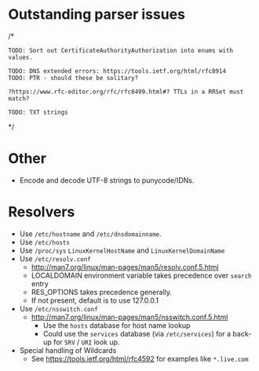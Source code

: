 
# Outstanding parser issues

/*
    
    

	TODO: Sort out CertificateAuthorityAuthorization into enums with values.
	
	TODO: DNS extended errors: https://tools.ietf.org/html/rfc8914
	TODO: PTR - should these be solitary?
	
	?https://www.rfc-editor.org/rfc/rfc8499.html#? TTLs in a RRSet must match?

    TODO: TXT strings

 */

# Other

* Encode and decode UTF-8 strings to punycode/IDNs.


# Resolvers

* Use `/etc/hostname` and `/etc/dnsdomainname`.
* Use `/etc/hosts`
* Use `/proc/sys` `LinuxKernelHostName` and `LinuxKernelDomainName`
* Use `/etc/resolv.conf`
    * <http://man7.org/linux/man-pages/man5/resolv.conf.5.html>
    * LOCALDOMAIN environment variable takes precedence over `search` entry
    * RES_OPTIONS takes precedence generally.
    * If not present, default is to use 127.0.0.1
* Use `/etc/nsswitch.conf`
    * <http://man7.org/linux/man-pages/man5/nsswitch.conf.5.html>
        * Use the `hosts` database for host name lookup
        * Could use the `services` database (via `/etc/services`) for a back-up for `SRV` / `URI` look up.
* Special handling of Wildcards
    * See <https://tools.ietf.org/html/rfc4592> for examples like `*.live.com`
